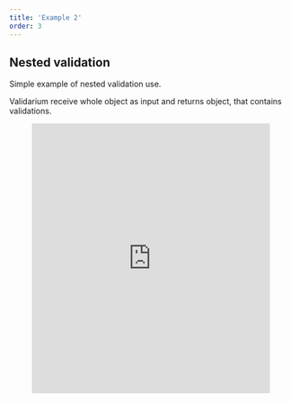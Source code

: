 ```yaml
---
title: 'Example 2'
order: 3
---
```


## Nested validation

Simple example of nested validation use.

Validarium receive whole object as input and returns object, that contains validations.

<figure >
  <iframe style="width:100%; height:50vw" src="https://codesandbox.io/embed/romantic-architecture-eibgc?fontsize=14" frameborder="0" allowfullscreen="true"> </iframe>
</figure>
